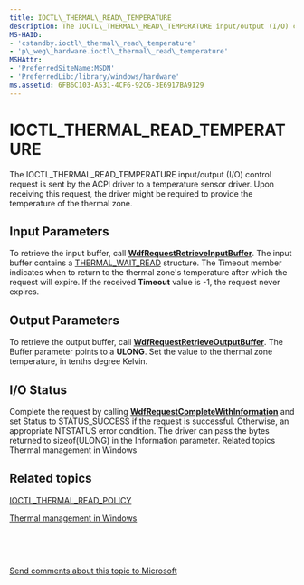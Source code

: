 ```yaml
---
title: IOCTL\_THERMAL\_READ\_TEMPERATURE
description: The IOCTL\_THERMAL\_READ\_TEMPERATURE input/output (I/O) control request is sent by the ACPI driver to a temperature sensor driver. Upon receiving this request, the driver might be required to provide the temperature of the thermal zone.
MS-HAID:
- 'cstandby.ioctl\_thermal\_read\_temperature'
- 'p\_weg\_hardware.ioctl\_thermal\_read\_temperature'
MSHAttr:
- 'PreferredSiteName:MSDN'
- 'PreferredLib:/library/windows/hardware'
ms.assetid: 6FB6C103-A531-4CF6-92C6-3E6917BA9129
---
```


# IOCTL\_THERMAL\_READ\_TEMPERATURE


The IOCTL\_THERMAL\_READ\_TEMPERATURE input/output (I/O) control request is sent by the ACPI driver to a temperature sensor driver. Upon receiving this request, the driver might be required to provide the temperature of the thermal zone.

## <a href="" id="input-parameters-"></a>Input Parameters


To retrieve the input buffer, call [**WdfRequestRetrieveInputBuffer**](wdf.wdfrequestretrieveinputbuffer). The input buffer contains a [THERMAL\_WAIT\_READ](p_WEG_hardware.thermal_wait_read) structure. The Timeout member indicates when to return to the thermal zone's temperature after which the request will expire. If the received **Timeout** value is -1, the request never expires.

## Output Parameters


To retrieve the output buffer, call [**WdfRequestRetrieveOutputBuffer**](wdf.wdfrequestretrieveoutputbuffer). The Buffer parameter points to a **ULONG**. Set the value to the thermal zone temperature, in tenths degree Kelvin.

## I/O Status


Complete the request by calling [**WdfRequestCompleteWithInformation**](wdf.wdfrequestcompletewithinformation) and set Status to STATUS\_SUCCESS if the request is successful. Otherwise, an appropriate NTSTATUS error condition. The driver can pass the bytes returned to sizeof(ULONG) in the Information parameter. Related topics Thermal management in Windows

## Related topics


[IOCTL\_THERMAL\_READ\_POLICY](p_WEG_hardware.ioctl_thermal_read_policy)

[Thermal management in Windows](p_WEG_hardware.thermal_management_in_windows)

 

 

[Send comments about this topic to Microsoft](mailto:wsddocfb@microsoft.com?subject=Documentation%20feedback%20%5Bp_WEG_Hardware\p_weg_hardware%5D:%20IOCTL_THERMAL_READ_TEMPERATURE%20%20RELEASE:%20%2811/28/2016%29&body=%0A%0APRIVACY%20STATEMENT%0A%0AWe%20use%20your%20feedback%20to%20improve%20the%20documentation.%20We%20don't%20use%20your%20email%20address%20for%20any%20other%20purpose,%20and%20we'll%20remove%20your%20email%20address%20from%20our%20system%20after%20the%20issue%20that%20you're%20reporting%20is%20fixed.%20While%20we're%20working%20to%20fix%20this%20issue,%20we%20might%20send%20you%20an%20email%20message%20to%20ask%20for%20more%20info.%20Later,%20we%20might%20also%20send%20you%20an%20email%20message%20to%20let%20you%20know%20that%20we've%20addressed%20your%20feedback.%0A%0AFor%20more%20info%20about%20Microsoft's%20privacy%20policy,%20see%20http://privacy.microsoft.com/default.aspx. "Send comments about this topic to Microsoft")





